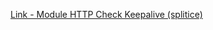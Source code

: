 [Link - Module HTTP Check Keepalive (splitice)](https://github.com/splitice/zabbix-http-check-keepalive)
